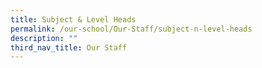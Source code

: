 ```yaml
---
title: Subject & Level Heads
permalink: /our-school/Our-Staff/subject-n-level-heads
description: ""
third_nav_title: Our Staff
---
```

